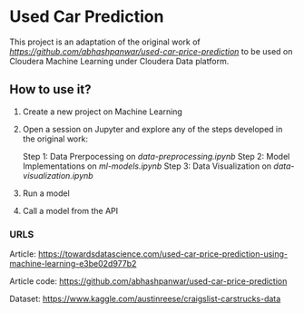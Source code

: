 # Used Car Prediction
This project is an adaptation of the  original work of *https://github.com/abhashpanwar/used-car-price-prediction* to be used on Cloudera Machine Learning under Cloudera Data platform.

## How to use it?
1) Create a new project on Machine Learning
2) Open a session on Jupyter and explore any of the steps developed in the original work:
	
	Step 1: Data Prerpocessing on *data-preprocessing.ipynb*
	Step 2: Model Implementations on *ml-models.ipynb*
	Step 3: Data Visualization on *data-visualization.ipynb*

3) Run a model 
4) Call a model from the API

### URLS
Article: https://towardsdatascience.com/used-car-price-prediction-using-machine-learning-e3be02d977b2

Article code: https://github.com/abhashpanwar/used-car-price-prediction

Dataset: https://www.kaggle.com/austinreese/craigslist-carstrucks-data


